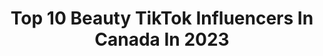 ---
title: Top 10 Beauty TikTok Influencers In Canada In 2023
description: >-
  Find top beauty TikTok influencers in Canada in 2023. Most popular hashtags: #stitch #fyp #duet #greenscreen.
platform: TikTok
hits: 1075
text_top: See the best TikTok influencers on inBeat.
text_bottom: Our database aggregates 1075 TikTok influencers like this in Canada for you to pitch.
profiles:
  - username: "modestfashionandbeauty"
    fullname: >-
      Modest Fashion and Beauty
    bio: >-
      MODEST FASHION & BEAUTY Your Go To Place For Modest Fashion & Beauty Hacks
    location: "Canada"
    followers: 68300
    engagement: 1066
    commentsToLikes: 0.022179
    id: ck961yrgmoiex0j78ejlg96ha
    verified: false
    hashtags: "#muslimahfashionblogger, #hijabifashionblogger, #hijabiblogger, #pressonnails"
  - username: "elusive.prince"
    fullname: >-
      Elusive.prince
    bio: >-
      MTL(514) beauty in the struggle live at 10:00 PM
    location: "Canada"
    followers: 45500
    engagement: 1499
    commentsToLikes: 0.157910
    id: ckai3104vi24e0i786jtr7ze3
    verified: false
    hashtags: "#greenscreen, #friends, #momandson, #oven"
  - username: "fabulashqueen3"
    fullname: >-
      🇨🇦Fabulash👸Queen🇵🇭
    bio: >-
      CA 🍁 beauty & fashion blogger + fabulashqueenstyles owner Isaiah 54:17 $Off
    location: "Canada"
    followers: 8963
    engagement: 765
    commentsToLikes: 0.111219
    id: ckc3eylbx0u2u0j23ftzagj18
    verified: false
    hashtags: "#smallbusinesstips, #smallbizowner, #fabulashqueencosmetics, #bossbabe"
  - username: "j9homiemakeup"
    fullname: >-
      Celebrity Makeup & Hair Artist
    bio: >-
      🇨🇦Celebrity Hair & Makeup Artist-Ask me your beauty questions! XO 🙋🏼‍♀️ J9
    location: "Canada"
    followers: 294600
    engagement: 967
    commentsToLikes: 0.042520
    id: ckb9053ckfx1u0j23bnaax1ni
    verified: false
    hashtags: "#skincareroutine, #canadianmakeupartist, #sephorasale2021, #promakeupartist"
  - username: "kyleloowis"
    fullname: >-
      KyleLoo
    bio: >-
      P.O. Box 1012 23 Spring St E, Tweed, ON K0K 3J0 Stud/Beauty/Legend
    location: "Canada"
    followers: 30700
    engagement: 1403
    commentsToLikes: 0.046368
    id: ckd0biaepcdja0j234i1jkwzp
    verified: false
    hashtags: "#fyp, #stitch, #meanolmazda, #meanmazda"
  - username: "celinaspookyboo"
    fullname: >-
      Celinaspookyboo
    bio: >-
      Author-Beauty Brand Owner-Podcast Host PO Box-Insta Shop my books and makeup👇🏻
    location: "Canada"
    followers: 13200000
    engagement: 1517
    commentsToLikes: 0.011201
    id: ck7zo4iwdhq0j0j784fyjn78c
    verified: true
    hashtags: "#duet, #switchthechobaniflip, #hello2021, #lovefromtiktokcanada"
  - username: "ethanbangswho"
    fullname: >-
      Ethanbangs
    bio: >-
      Giver the cats🤟 200k+ beautys Facts don’t care about your pronouns
    location: "Canada"
    followers: 201000
    engagement: 1538
    commentsToLikes: 0.024393
    id: ckae3n42kye3t0i78h1syxidj
    verified: false
    hashtags: "#greenscreen, #stitch, #skidoo, #gtc"
  - username: "bftposts"
    fullname: >-
      BFTPOSTS
    bio: >-
      Makeup Enthusiast/Beauty Content Creator IG: @bftposts She/her
    location: "Canada"
    followers: 12300
    engagement: 2179
    commentsToLikes: 0.060402
    id: ckb9p6sm8k2b70j23fsk3sp7m
    verified: false
    hashtags: "#4u, #halloween, #beinspired, #foryou"
  - username: "feliciamaariemakeup"
    fullname: >-
      felicia marie
    bio: >-
      90s bby | 🇨🇦 Beauty & Lifestyle 🌙🧿 feliciamgatti@gmail.com
    location: "Canada"
    followers: 129300
    engagement: 1070
    commentsToLikes: 0.042160
    id: ckal6dbh0adao0i786uux26q0
    verified: false
    hashtags: "#makeup101, #makeuptips, #makeupforbeginners, #makeuphacks"
  - username: "hockey..tiktoks"
    fullname: >-
      Hockey TikToks
    bio: >-
      🥀 beauty’s only 6k!
    location: "Canada"
    followers: 6213
    engagement: 1048
    commentsToLikes: 0.057125
    id: ckb9hdb6g6y7m0j23s2e2z5xk
    verified: false
    hashtags: "#foryou, #4u, #funny, #nhl"
---